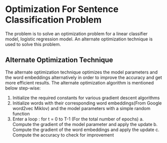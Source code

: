# Optimization For Sentence Classification Problem

The problem is to solve an optimization problem for a linear classifier model, logistic regression model. An alternate optimization technique is used to solve this problem. 

## Alternate Optimization Technique

The alternate optimization technique optimizes the model parameters and the word embeddings alternatively in order to improve the accuracy and get more efficient results. The alternate optimization algorithm is mentioned below step-wise:

1. Initialize the required constants for various gradient descent algorithms
2. Initialize words with their corresponding word embeddings(From Google word2vec Miklov) and the model parameters with a simple random function
3. Enter a loop : for t = 0 to T-1 (For the total number of epochs)
  a. Compute the gradient of the model parameter and apply the update
  b. Compute the gradient of the word embeddings and apply the update
  c. Compute the accuracy to check for improvement

